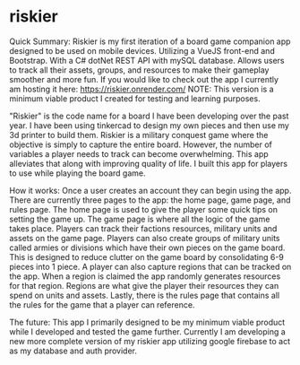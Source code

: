 # riskier

Quick Summary:
Riskier is my first iteration of a board game companion app designed to be used on mobile devices. Utilizing a VueJS front-end and Bootstrap. With a C# dotNet REST API with mySQL database. Allows users to track all their assets, groups, and resources to make their gameplay smoother and more fun. If you would like to check out the app I currently am hosting it here: https://riskier.onrender.com/ NOTE: This version is a minimum viable product I created for testing and learning purposes.

"Riskier" is the code name for a board I have been developing over the past year. I have been using tinkercad to design my own pieces and then use my 3d printer to build them. Riskier is a military conquest game where the objective is simply to capture the entire board. However, the number of variables a player needs to track can become overwhelming. This app alleviates that along with improving quality of life.  I built this app for players to use while playing the board game. 

How it works:
Once a user creates an account they can begin using the app. There are currently three pages to the app: the home page, game page, and rules page. The home page is used to give the player some quick tips on setting the game up. The game page is where all the logic of the game takes place. Players can track their factions resources, military units and assets on the game page. Players can also create groups of military units called armies or divisions which have their own pieces on the game board. This is designed to reduce clutter on the game board by consolidating 6-9 pieces into 1 piece. A player can also capture regions that can be tracked on the app. When a region is claimed the app randomly generates resources for that region. Regions are what give the player their resources they can spend on units and assets. Lastly, there is the rules page that contains all the rules for the game that a player can reference. 

The future:
This app I primarily designed to be my minimum viable product while I developed and tested the game further. Currently I am developing a new more complete version of my riskier app utilizing google firebase to act as my database and auth provider.

